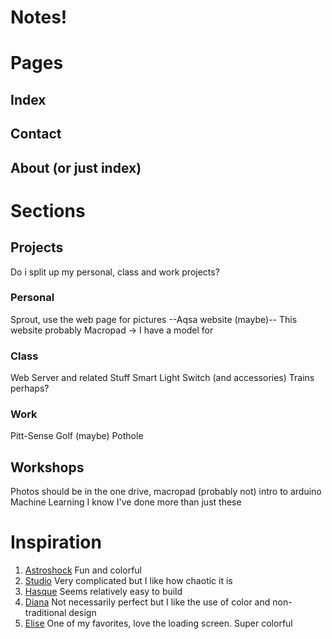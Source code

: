 # Notes!

# Pages

## Index

## Contact

## About (or just index)

# Sections

## Projects
Do i split up my personal, class and work projects?

### Personal
Sprout, use the web page for pictures
--Aqsa website (maybe)--
This website probably
Macropad -> I have a model for

### Class
Web Server and related Stuff
Smart Light Switch (and accessories)
Trains perhaps?

### Work
Pitt-Sense
Golf (maybe)
Pothole

## Workshops
Photos should be in the one drive,
macropad (probably not)
intro to arduino
Machine Learning
I know I've done more than just these


# Inspiration

1. [Astroshock](https://astroshock.com/)
Fun and colorful
2. [Studio](https://www.netdreams.co.uk/)
Very complicated but I like how chaotic it is
3. [Hasque](https://hasque.com/)
Seems relatively easy to build
4. [Diana](https://diana.lu/)
Not necessarily perfect but I like the use of color and non-traditional design
5. [Elise](https://elisekim.co/)
One of my favorites, love the loading screen. Super colorful 